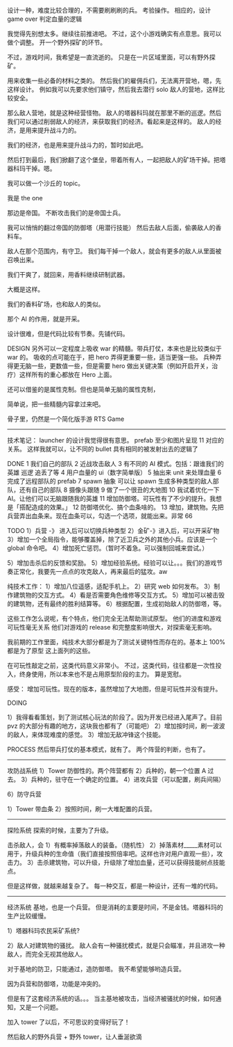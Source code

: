 


设计一种，难度比较合理的，不需要刷刷刷的兵。
考验操作。
相应的，设计 game over 判定血量的逻辑


我觉得先别想太多。继续往前推进吧。
不过，这个小游戏确实有点意思。我可以做个调整。
开一个野外探矿的环节。


不过，游戏时间，我希望是一直流逝的。
只是在一片区域里面，可以有野外探矿。

用来收集一些必备的材料之类的。
然后我们的雇佣兵们，无法离开营地，嗯，先这样设计。
例如我可以先要求他们镇守，然后我去潜行 solo 敌人的营地，这样比较安全。

那么敌人营地，就是这种经营怪物。
敌人的塔器科玛就在那里不断的巡逻。然后我们可以通过削弱敌人的经济，来获取我们的经济。看起来是这样的。
敌人的经济，是用来提升战斗力的。

我们的经济，也是用来提升战斗力的，暂时如此吧。

然后打到最后，我们掀翻了这个堡垒，带着所有人，一起把敌人的矿场干掉。把塔器科玛干掉。嗯。


我可以做一个沙丘的 topic。

我是 the one

那边是帝国。
不断攻击我们的是帝国士兵。

我可以悄悄的翻过帝国的防御塔（用潜行技能）
然后去敌人后面，偷袭敌人的香料车。

敌人在那个范围内，有守卫。
我们每干掉一个敌人，就会有更多的敌人从里面被召唤出来。

我们干爽了，就回来，用香料继续研制武器。

大概是这样。

我们的香料矿场，也和敌人的类似。

那个 AI 的作用，就是开采。


设计很难，但是代码比较有节奏。先铺代码。


DESIGN
另外可以一定程度上吸收 war 的精髓。带兵打仗，本来也是比较类似于 war 的。
吸收的点可能在于，把 hero 弄得更重要一些，适当更强一些。
兵种弄得更无脑一些，更数值一些，但是需要 hero 做出关键决策（例如开启开关，治疗）这样所有的重心都放在 Hero 上面。

还可以借鉴的是属性克制。但也是简单无脑的属性克制，

简单说，把一些精髓内容拿过来吧。

骨子里，仍然是一个简化版手游 RTS Game

-----

技术笔记：
launcher 的设计我觉得很有意思。
prefab 至少和图片呈现 11 对应的关系。
这样我就可以，让不同的 bullet 具有相同的被发射出去的逻辑了

DONE
1 我们自己的部队
2 近战攻击敌人
3 有不同的 AI 模式。包括：跟谁我们的英雄 巡逻 追丢了等
4 用户血量的 ui（数字简单版）
5 抽出来 unit 来处理血量
6 完成了远程部队的 prefab
7 spawn 抽象 可以让 spawn 生成多种类型的敌人部队，还有自己的部队
8 摄像头跟随
9 做了一个很丑的大地图
10 我试着优化一下 AI。让他们可以无脑跟随我的英雄
11 增加防御塔。可玩性有了不少的提升。我想是「搭配造成的效果。」
12 防御塔优化、搞个血条啥的。
13 增加，建筑物。先把兵营弄出血条来。现在血条可以，勾选一个选项，就能出来。非常 66


TODO
1）兵营 -》 进入后可以切换兵种类型
2）金矿-》进入后，可以开采矿物
3）增加一个全局指令，能够覆盖掉，除了近卫兵之外的其他小兵。应该是一个 global 命令吧。
4）增加死亡惩罚。（暂时不着急。可以强制回城来尝试。）

5）增加击杀后的反馈和奖励。
5）增加经验系统。经验可以让。。。我们的游戏节奏正常化，我要先一点点的攻克敌人，再来最后的猛攻。aw


纯技术工作：
1）增加八位遥感，适配手机上。
2）研究 web 如何发布。
3）制作建筑物的交互方式。
4）看是否需要角色维修等交互方式。
5）增加可以被击毁的建筑物，还有最终的胜利结算等。
6）根据配置，生成初始敌人的防御塔，等。

这些工作怎么说呢，有个特点，他们完全无法帮助测试原型。
他们的进度和游戏可玩性毫无关系
他们对游戏的 release 和完整度影响很大，对探索毫无影响。

我前期的工作里面，纯技术大部分都是为了测试关键特性而存在的。基本上 100%都是为了原型
这上面列的这些。

在可玩性敲定之前，这类代码意义非常小。
不过，这类代码，往往都是一次性投入，终身使用，所以本来也不是占用原型阶段的主力。
算是宽慰。

感受：
增加可玩性。现在的版本，虽然增加了大地图，但是可玩性并没有提升。



DOING



1）我得看看策划，到了测试核心玩法的阶段了。因为开发已经进入尾声了。目前 pvz 的大部分有趣的地方，这块我也都有了（可能吧）
2）增加按时间，刷一波波的敌人，来体现难度的感觉。
3）增加无敌冲锋这个技能。

PROCESS
然后带兵打仗的基本模式，就有了。
两个阵营的判断，也有了。

-----
攻防战系统
1）Tower 防御性的。两个阵营都有
2）兵种的，朝一个位置 A 过去。
3）兵种的，驻守在一个确定的位置。
4）进攻兵营（可以配置，刷兵间隔）

6）防守兵营


1）Tower 带血条
2）按照时间，刷一大堆配置的兵营。



-----

探险系统
探索的时候，主要为了升级。


击杀敌人，会
1）有概率掉落敌人的装备。（随机性）
2）掉落素材_____素材可以用于，升级兵种的生命值（我们直接按照倍率吧。这样也许对用户直观一些），攻击力。
3）击杀建筑物，可以升级，升级除了增加血量，还可以获得技能树点技能点。

但是这样做，就越来越复杂了。
每一种交互，都是一种设计，还有一堆的代码。


-----
经济系统
基地，也是一个兵营。
但是消耗的主要是时间，不是金钱。塔器科玛的生产比较缓慢。


1）塔器科玛农民采矿系统?

2）敌人对建筑物的骚扰。
敌人会有一种骚扰模式，就是只会瞄准，并且进攻一种敌人，而完全无视其他敌人。

对于基地的防卫，只能通过，造防御塔。
我不希望能够哟造兵营。

因为兵营和防御塔，功能是冲突的。

但是有了这套经济系统的话。。。
当主基地被攻击，当经济被骚扰的时候，如何通知，又是一个问题。




加入 tower 了以后，不可思议的变得好玩了！

然后敌人的野外兵营 + 野外 tower，让人垂涎欲滴



